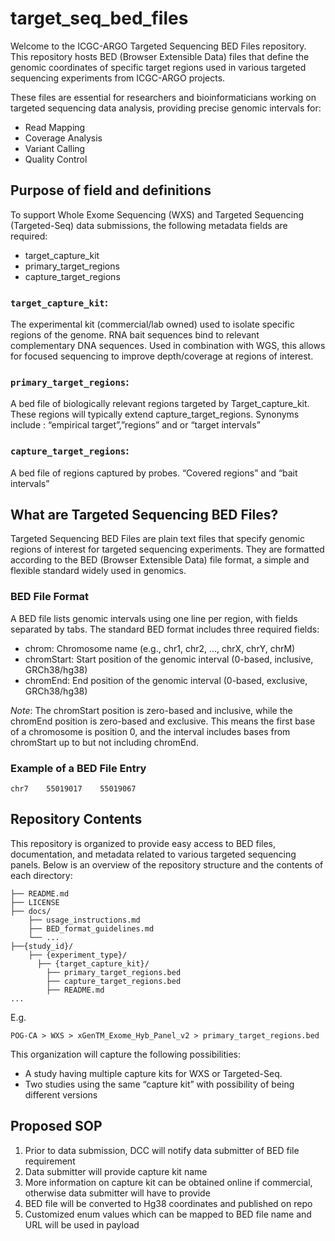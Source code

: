 # target_seq_bed_files
Welcome to the ICGC-ARGO Targeted Sequencing BED Files repository. This repository hosts BED (Browser Extensible Data) files that define the genomic coordinates of specific target regions used in various targeted sequencing experiments from ICGC-ARGO projects.

These files are essential for researchers and bioinformaticians working on targeted sequencing data analysis, providing precise genomic intervals for:
- Read Mapping
- Coverage Analysis
- Variant Calling
- Quality Control

## Purpose of field and definitions

To support Whole Exome Sequencing (WXS) and Targeted Sequencing (Targeted-Seq) data submissions, the following metadata fields are required:

- target_capture_kit
- primary_target_regions
- capture_target_regions

### `target_capture_kit`: 
The experimental kit (commercial/lab owned) used to isolate specific regions of the genome. RNA bait sequences bind to relevant complementary DNA sequences. Used in combination with WGS, this allows for focused sequencing to improve depth/coverage at regions of interest.
### `primary_target_regions`:
A bed file of biologically relevant regions targeted by Target_capture_kit. These regions will typically extend capture_target_regions. Synonyms include : “empirical target”,”regions” and or “target intervals”
### `capture_target_regions`:
A bed file of regions captured by probes. “Covered regions” and “bait intervals”


## What are Targeted Sequencing BED Files?
Targeted Sequencing BED Files are plain text files that specify genomic regions of interest for targeted sequencing experiments. They are formatted according to the BED (Browser Extensible Data) file format, a simple and flexible standard widely used in genomics.

### BED File Format
A BED file lists genomic intervals using one line per region, with fields separated by tabs. The standard BED format includes three required fields:
- chrom: Chromosome name (e.g., chr1, chr2, ..., chrX, chrY, chrM)
- chromStart: Start position of the genomic interval (0-based, inclusive, GRCh38/hg38)
- chromEnd: End position of the genomic interval (0-based, exclusive, GRCh38/hg38)

*Note*: The chromStart position is zero-based and inclusive, while the chromEnd position is zero-based and exclusive. This means the first base of a chromosome is position 0, and the interval includes bases from chromStart up to but not including chromEnd.

### Example of a BED File Entry
```
chr7    55019017    55019067 
```

## Repository Contents
This repository is organized to provide easy access to BED files, documentation, and metadata related to various targeted sequencing panels. Below is an overview of the repository structure and the contents of each directory:
```
├── README.md
├── LICENSE
├── docs/
    ├── usage_instructions.md
    ├── BED_format_guidelines.md
    └── ...
├──{study_id}/
    ├── {experiment_type}/
      ├── {target_capture_kit}/
        ├── primary_target_regions.bed
        ├── capture_target_regions.bed
        ├── README.md
...
```
E.g. 
```
POG-CA > WXS > xGenTM_Exome_Hyb_Panel_v2 > primary_target_regions.bed 
```
This organization will capture the following possibilities:
- A study having multiple capture kits for WXS or Targeted-Seq.
- Two studies using the same “capture kit” with possibility of being different versions

## Proposed SOP
1. Prior to data submission, DCC will notify data submitter of BED file requirement
2. Data submitter will provide capture kit name
3. More information on capture kit can be obtained online if commercial, otherwise data submitter will have to provide
4. BED file will be converted to Hg38 coordinates and published on repo
5. Customized enum values which can be mapped to BED file name and URL will be used in payload
